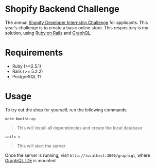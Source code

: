 # Shopify Backend Challenge

The annual [Shopify Developer Internship Challenge](https://docs.google.com/document/d/1J49NAOIoWYOumaoQCKopPfudWI_jsQWVKlXmw1f1r-4/edit) for applicants. This year's challenge is to create a basic online store. This respository is my solution, using [Ruby on Rails](https://rubyonrails.org/) and [GraphQL](https://graphql.org).

# Requirements

- Ruby (>=2.5.1)
- Rails (>= 5.2.2)
- PostgreSQL 11

# Usage

To try out the shop for yourself, run the following commands.

`make bootstrap`

> This will install all dependencies and create the local database

`rails s`

> This will start the server

Once the server is running, visit `http://localhost:3000/graphiql`, where [GraphiQL IDE](https://github.com/graphql/graphiql)
is mounted.
